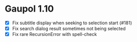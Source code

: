 Gaupol 1.10
===========

* [x] Fix subtitle display when seeking to selection start (#181)
* [x] Fix search dialog result sometimes not being selected
* [x] Fix rare RecursionError with spell-check
